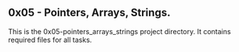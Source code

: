 ## 0x05 - Pointers, Arrays, Strings.
This is the 0x05-pointers_arrays_strings project directory. It contains required files for all tasks.
